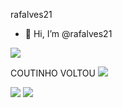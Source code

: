 rafalves21
-  👋 Hi, I’m @rafalves21

![](https://media1.tenor.com/m/R_eZ54c3HF8AAAAd/coutinho-vasco.gif)


COUTINHO VOLTOU
![](https://media1.tenor.com/m/FZ9gTKlmJ_8AAAAd/vascouiuiuiui.gif)

![](https://media1.tenor.com/m/shH18KWTKSwAAAAC/palmas-payet-payet-vasco.gif)
![](https://media1.tenor.com/m/sTDS6EpZGEoAAAAd/para-de-fofoca-fofoca.gif)
